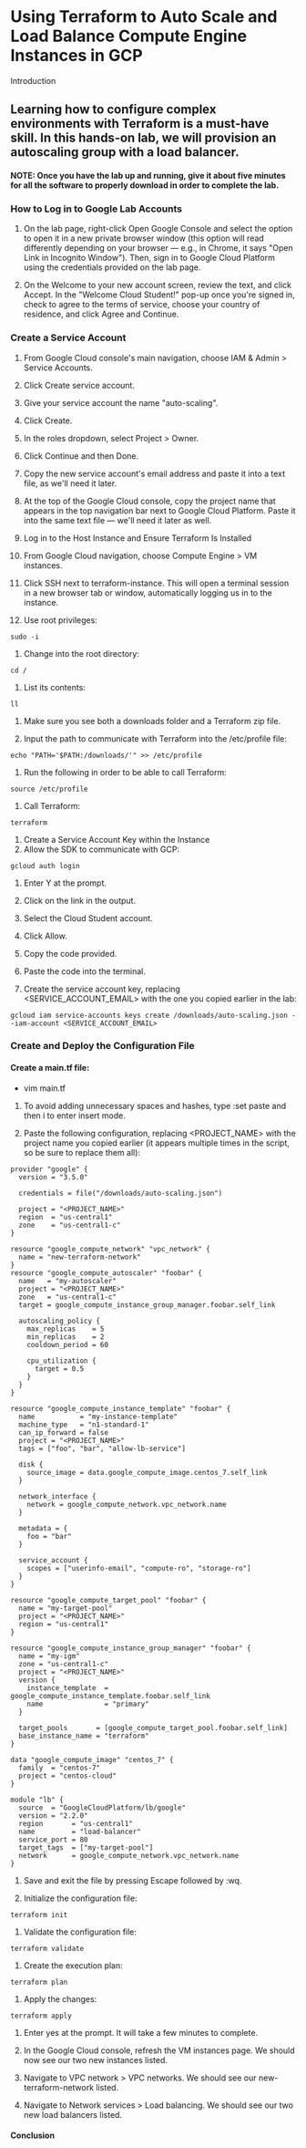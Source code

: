 # Using Terraform to Auto Scale and Load Balance Compute Engine Instances in GCP
Introduction

## Learning how to configure complex environments with Terraform is a must-have skill. In this hands-on lab, we will provision an autoscaling group with a load balancer.

#### NOTE: Once you have the lab up and running, give it about five minutes for all the software to properly download in order to complete the lab.

### How to Log in to Google Lab Accounts
1. On the lab page, right-click Open Google Console and select the option to open it in a new private browser window (this option will read differently depending on your browser — e.g., in Chrome, it says "Open Link in Incognito Window"). Then, sign in to Google Cloud Platform using the credentials provided on the lab page.

1.  On the Welcome to your new account screen, review the text, and click Accept. In the "Welcome Cloud Student!" pop-up once you're signed in, check to agree to the terms of service, choose your country of residence, and click Agree and Continue.

### Create a Service Account

1. From Google Cloud console's main navigation, choose IAM & Admin > Service Accounts.
1. Click Create service account.
1. Give your service account the name "auto-scaling".
1. Click Create.
1. In the roles dropdown, select Project > Owner.
1. Click Continue and then Done.
1. Copy the new service account's email address and paste it into a text file, as we'll need it later.
1. At the top of the Google Cloud console, copy the project name that appears in the top navigation bar next to Google Cloud Platform. Paste it into the same text file — we'll need it later as well.
1. Log in to the Host Instance and Ensure Terraform Is Installed
1. From Google Cloud navigation, choose Compute Engine > VM instances.

1. Click SSH next to terraform-instance. This will open a terminal session in a new browser tab or window, automatically logging us in to the instance.

1. Use root privileges:
```
sudo -i
```
1. Change into the root directory:
```
cd /
```
1. List its contents:
```
ll
```
1. Make sure you see both a downloads folder and a Terraform zip file.

1. Input the path to communicate with Terraform into the /etc/profile file:
```
echo "PATH='$PATH:/downloads/'" >> /etc/profile
```
1. Run the following in order to be able to call Terraform:
```
source /etc/profile
```
1. Call Terraform:
```
terraform
```
1. Create a Service Account Key within the Instance
1. Allow the SDK to communicate with GCP:
```
gcloud auth login
```
1. Enter Y at the prompt.

1. Click on the link in the output.

1. Select the Cloud Student account.

1. Click Allow.

1. Copy the code provided.

1. Paste the code into the terminal.

1. Create the service account key, replacing <SERVICE_ACCOUNT_EMAIL> with the one you copied earlier in the lab:
```
gcloud iam service-accounts keys create /downloads/auto-scaling.json --iam-account <SERVICE_ACCOUNT_EMAIL>
```
### Create and Deploy the Configuration File
#### Create a main.tf file:

- vim main.tf
1. To avoid adding unnecessary spaces and hashes, type :set paste and then i to enter insert mode.

1. Paste the following configuration, replacing <PROJECT_NAME> with the project name you copied earlier (it appears multiple times in the script, so be sure to replace them all):
```
provider "google" {
  version = "3.5.0"

  credentials = file("/downloads/auto-scaling.json")

  project = "<PROJECT_NAME>"
  region  = "us-central1"
  zone    = "us-central1-c"
}

resource "google_compute_network" "vpc_network" {
  name = "new-terraform-network"
}
resource "google_compute_autoscaler" "foobar" {
  name   = "my-autoscaler"
  project = "<PROJECT_NAME>"
  zone   = "us-central1-c"
  target = google_compute_instance_group_manager.foobar.self_link

  autoscaling_policy {
    max_replicas    = 5
    min_replicas    = 2
    cooldown_period = 60

    cpu_utilization {
      target = 0.5
    }
  }
}

resource "google_compute_instance_template" "foobar" {
  name           = "my-instance-template"
  machine_type   = "n1-standard-1"
  can_ip_forward = false
  project = "<PROJECT_NAME>"
  tags = ["foo", "bar", "allow-lb-service"]

  disk {
    source_image = data.google_compute_image.centos_7.self_link
  }

  network_interface {
    network = google_compute_network.vpc_network.name
  }

  metadata = {
    foo = "bar"
  }

  service_account {
    scopes = ["userinfo-email", "compute-ro", "storage-ro"]
  }
}

resource "google_compute_target_pool" "foobar" {
  name = "my-target-pool"
  project = "<PROJECT_NAME>"
  region = "us-central1"
}

resource "google_compute_instance_group_manager" "foobar" {
  name = "my-igm"
  zone = "us-central1-c"
  project = "<PROJECT_NAME>"
  version {
    instance_template  = google_compute_instance_template.foobar.self_link
    name               = "primary"
  }

  target_pools       = [google_compute_target_pool.foobar.self_link]
  base_instance_name = "terraform"
}

data "google_compute_image" "centos_7" {
  family  = "centos-7"
  project = "centos-cloud"
}

module "lb" {
  source  = "GoogleCloudPlatform/lb/google"
  version = "2.2.0"
  region       = "us-central1"
  name         = "load-balancer"
  service_port = 80
  target_tags  = ["my-target-pool"]
  network      = google_compute_network.vpc_network.name
}
```
1. Save and exit the file by pressing Escape followed by :wq.

1. Initialize the configuration file:
```
terraform init
```
1. Validate the configuration file:
```
terraform validate
```
1. Create the execution plan:
```
terraform plan
```
1. Apply the changes:
```
terraform apply
```
1. Enter yes at the prompt. It will take a few minutes to complete.

1. In the Google Cloud console, refresh the VM instances page. We should now see our two new instances listed.

1. Navigate to VPC network > VPC networks. We should see our new-terraform-network listed.

1. Navigate to Network services > Load balancing. We should see our two new load balancers listed.

####  Conclusion